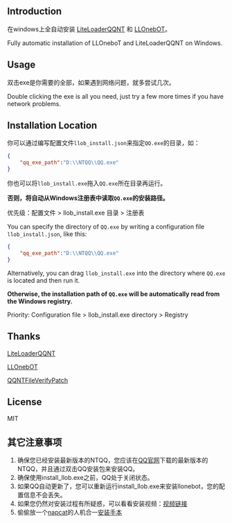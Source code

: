 ## Introduction

在windows上全自动安装 [LiteLoaderQQNT](https://github.com/LiteLoaderQQNT/LiteLoaderQQNT) 和 [LLOnebOT](https://github.com/LLOneBot/LLOneBot)。

Fully automatic installation of LLOneboT and LiteLoaderQQNT on Windows.

## Usage

双击exe是你需要的全部，如果遇到网络问题，就多尝试几次。

Double clicking the exe is all you need, just try a few more times if you have network problems.

##  Installation Location

你可以通过编写配置文件`llob_install.json`来指定`QQ.exe`的目录，如：
```json
{
    "qq_exe_path":"D:\\NTQQ\\QQ.exe"
}
```

你也可以将`llob_install.exe`拖入`QQ.exe`所在目录再运行。

**否则，将自动从Windows注册表中读取`QQ.exe`的安装路径。**

优先级：配置文件 > llob_install.exe 目录 > 注册表

You can specify the directory of `QQ.exe` by writing a configuration file `llob_install.json`, like this:
```json
{
    "qq_exe_path":"D:\\NTQQ\\QQ.exe"
}
```

Alternatively, you can drag `llob_install.exe` into the directory where `QQ.exe` is located and then run it.

**Otherwise, the installation path of `QQ.exe` will be automatically read from the Windows registry.**

Priority: Configuration file > llob_install.exe directory > Registry

## Thanks

[LiteLoaderQQNT](https://github.com/LiteLoaderQQNT/LiteLoaderQQNT)

[LLOnebOT](https://github.com/LLOneBot/LLOneBot)

[QQNTFileVerifyPatch](https://github.com/LiteLoaderQQNT/QQNTFileVerifyPatch)

## License

MIT

## 其它注意事项
1. 确保您已经安装最新版本的NTQQ，您应该在[QQ官网](https://im.qq.com/pcqq/index.shtml)下载的最新版本的NTQQ，并且通过双击QQ安装包来安装QQ。
2. 确保使用install_llob.exe之前，QQ处于关闭状态。
3. 如果QQ自动更新了，您可以重新运行install_llob.exe来安装llonebot，您的配置信息不会丢失。
4. 如果您仍然对安装过程有所疑惑，可以看看安装视频：[视频链接](https://files.catbox.moe/psdz7v.mp4)
5. 偷偷放一个[napcat](https://github.com/NapNeko/NapCatQQ)的人机合一[安装手本](https://files.catbox.moe/hjfdaj.zip)
